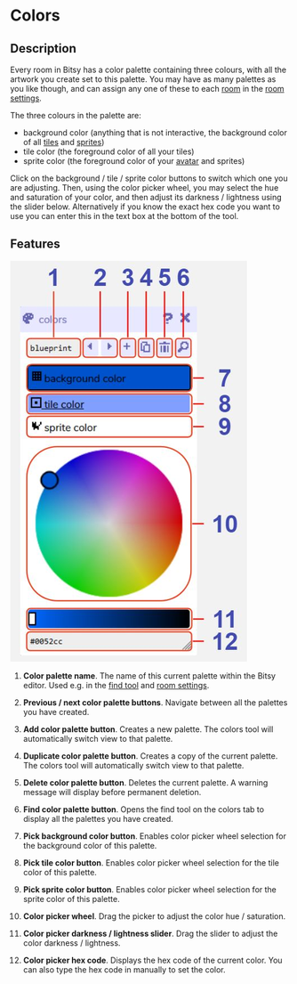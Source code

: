 # Colors

## Description

Every room in Bitsy has a color palette containing three colours, with all the artwork you create set to this palette. You may have as many palettes as you like though, and can assign any one of these to each [room](../room) in the [room settings](../room/roomSettings). 

The three colours in the palette are:

- background color (anything that is not interactive, the background color of all [tiles](../paint) and [sprites](../paint))
- tile color (the foreground color of all your tiles)
- sprite color (the foreground color of your [avatar](../paint) and sprites)

Click on the background / tile / sprite color buttons to switch which one you are adjusting. 
Then, using the color picker wheel, you may select the hue and saturation of your color, and then adjust its darkness / lightness using the slider below. 
Alternatively if you know the exact hex code you want to use you can enter this in the text box at the bottom of the tool. 

## Features

![colors tool diagram](.images/colorsDiagram.JPG)

1. **Color palette name**. The name of this current palette within the Bitsy editor. Used e.g. in the [find tool](../find) and [room settings](../room/roomSettings).

2. **Previous / next color palette buttons**. Navigate between all the palettes you have created.

3. **Add color palette button**. Creates a new palette. The colors tool will automatically switch view to that palette.

4. **Duplicate color palette button**. Creates a copy of the current palette. The colors tool will automatically switch view to that palette.

5. **Delete color palette button**. Deletes the current palette. A warning message will display before permanent deletion.

6. **Find color palette button**. Opens the find tool on the colors tab to display all the palettes you have created.

7. **Pick background color button**. Enables color picker wheel selection for the background color of this palette.

8. **Pick tile color button**. Enables color picker wheel selection for the tile color of this palette.

9. **Pick sprite color button**. Enables color picker wheel selection for the sprite color of this palette.

10. **Color picker wheel**. Drag the picker to adjust the color hue / saturation.

11. **Color picker darkness / lightness slider**. Drag the slider to adjust the color darkness / lightness.

12. **Color picker hex code**. Displays the hex code of the current color. You can also type the hex code in manually to set the color.
